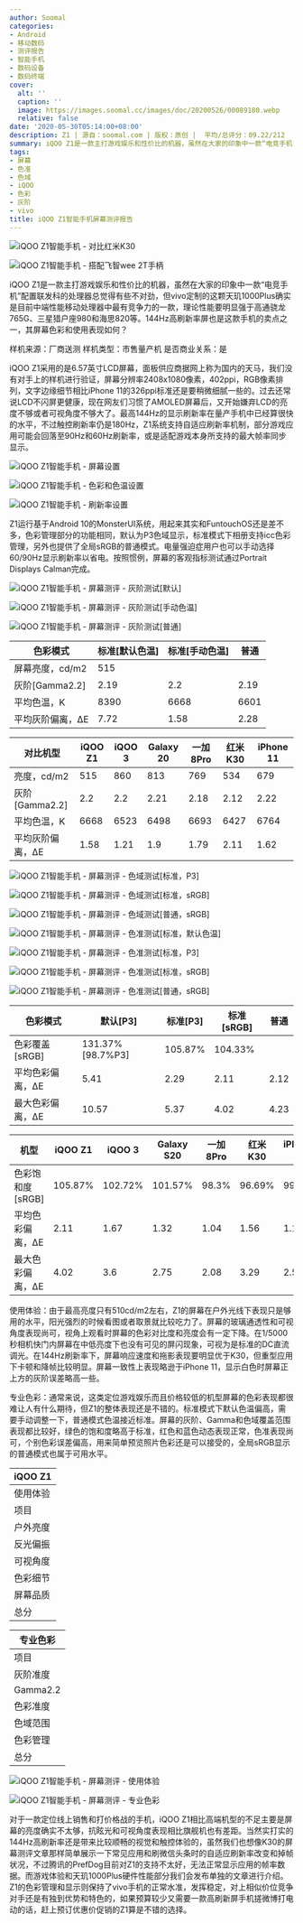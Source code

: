 ```yaml
---
author: Soomal
categories:
- Android
- 移动数码
- 测评报告
- 智能手机
- 数码设备
- 数码终端
cover:
  alt: ''
  caption: ''
  image: https://images.soomal.cc/images/doc/20200526/00089180.webp
  relative: false
date: '2020-05-30T05:14:00+08:00'
description: Z1 | 源自：soomal.com | 版权：原创 |  平均/总评分：09.22/212
summary: iQOO Z1是一款主打游戏娱乐和性价比的机器，虽然在大家的印象中一款“电竞手机”配置联发科的处理器总觉得有些不对劲，但vivo定制的这颗天玑1000Plus确实是目前中端性能移动处理器中最有竞争力的一款，144Hz高刷新率屏幕也是这款手机的卖点之一，其色彩和使用表现如何？
tags:
- 屏幕
- 色准
- 色域
- iQOO
- 色彩
- 灰阶
- vivo
title: iQOO Z1智能手机屏幕测评报告
---
```


![iQOO Z1智能手机 - 对比红米K30](https://images.soomal.cc/images/doc/20200526/00089178_01.webp)



![iQOO Z1智能手机 - 搭配飞智wee 2T手柄](https://images.soomal.cc/images/doc/20200526/00089194_01.webp)



iQOO Z1是一款主打游戏娱乐和性价比的机器，虽然在大家的印象中一款“电竞手机”配置联发科的处理器总觉得有些不对劲，但vivo定制的这颗天玑1000Plus确实是目前中端性能移动处理器中最有竞争力的一款，理论性能要明显强于高通骁龙765G、三星猎户座980和海思820等。144Hz高刷新率屏也是这款手机的卖点之一，其屏幕色彩和使用表现如何？



样机来源：厂商送测
样机类型：市售量产机
是否商业关系：是



iQOO Z1采用的是6.57英寸LCD屏幕，面板供应商据网上称为国内的天马，我们没有对手上的样机进行验证，屏幕分辨率2408x1080像素，402ppi，RGB像素排列，文字边缘细节相比iPhone 11的326ppi标准还是要稍微细腻一些的。过去还常说LCD不闪屏更健康，现在网友们习惯了AMOLED屏幕后，又开始嫌弃LCD的亮度不够或者可视角度不够大了。最高144Hz的显示刷新率在量产手机中已经算很快的水平，不过触控刷新率仍是180Hz，Z1系统支持自适应刷新率机制，部分游戏应用可能会回落至90Hz和60Hz刷新率，或是适配游戏本身所支持的最大帧率同步显示。



![iQOO Z1智能手机 - 屏幕设置](https://images.soomal.cc/images/doc/20200530/00089290_01.webp)



![iQOO Z1智能手机 - 色彩和色温设置](https://images.soomal.cc/images/doc/20200530/00089291_01.webp)



![iQOO Z1智能手机 - 刷新率设置](https://images.soomal.cc/images/doc/20200530/00089292_01.webp)



Z1运行基于Android 10的MonsterUI系统，用起来其实和FuntouchOS还是差不多，色彩管理部分的功能相同，默认为P3色域显示，标准模式下相册支持icc色彩管理，另外也提供了全局sRGB的普通模式。电量强迫症用户也可以手动选择60/90Hz显示刷新率以省电。按照惯例，屏幕的客观指标测试通过Portrait Displays Calman完成。



![iQOO Z1智能手机 - 屏幕测评 - 灰阶测试[默认]](https://images.soomal.cc/images/doc/20200530/00089293_01.webp)



![iQOO Z1智能手机 - 屏幕测评 - 灰阶测试[手动色温]](https://images.soomal.cc/images/doc/20200530/00089294_01.webp)



![iQOO Z1智能手机 - 屏幕测评 - 灰阶测试[普通]](https://images.soomal.cc/images/doc/20200530/00089295_01.webp)



| 色彩模式 | 标准[默认色温] | 标准[手动色温] | 普通 |
| --- | --- | --- | --- |
| 屏幕亮度，cd/m2 | 515 |
| 灰阶[Gamma2.2] | 2.19 | 2.2 | 2.19 |
| 平均色温，K | 8390 | 6668 | 6601 |
| 平均灰阶偏离，ΔE | 7.72 | 1.58 | 2.28 |



| 对比机型 | iQOO Z1 | iQOO 3 | Galaxy 20 | 一加8Pro | 红米K30 | iPhone 11 |
| --- | --- | --- | --- | --- | --- | --- |
| 亮度，cd/m2 | 515 | 860 | 813 | 769 | 534 | 679 |
| 灰阶[Gamma2.2] | 2.2 | 2.2 | 2.21 | 2.18 | 2.12 | 2.22 |
| 平均色温，K | 6668 | 6523 | 6498 | 6693 | 6427 | 6764 |
| 平均灰阶偏离，ΔE | 1.58 | 1.21 | 1.9 | 1.79 | 2.11 | 1.62 |



![iQOO Z1智能手机 - 屏幕测评 - 色域测试[标准，P3]](https://images.soomal.cc/images/doc/20200530/00089296_01.webp)



![iQOO Z1智能手机 - 屏幕测评 - 色域测试[标准，sRGB]](https://images.soomal.cc/images/doc/20200530/00089297_01.webp)



![iQOO Z1智能手机 - 屏幕测评 - 色域测试[普通，sRGB]](https://images.soomal.cc/images/doc/20200530/00089298_01.webp)



![iQOO Z1智能手机 - 屏幕测评 - 色准测试[标准，默认色温]](https://images.soomal.cc/images/doc/20200530/00089299_01.webp)



![iQOO Z1智能手机 - 屏幕测评 - 色准测试[标准，P3]](https://images.soomal.cc/images/doc/20200530/00089300_01.webp)



![iQOO Z1智能手机 - 屏幕测评 - 色准测试[标准，sRGB]](https://images.soomal.cc/images/doc/20200530/00089301_01.webp)



![iQOO Z1智能手机 - 屏幕测评 - 色准测试[普通，sRGB]](https://images.soomal.cc/images/doc/20200530/00089302_01.webp)



| 色彩模式 | 默认[P3] | 标准[P3] | 标准[sRGB] | 普通 |
| --- | --- | --- | --- | --- |
| 色彩覆盖[sRGB] | 131.37%[98.7%P3] | 105.87% | 104.33% |
| 平均色彩偏离，ΔE | 5.41 | 2.29 | 2.11 | 2.12 |
| 最大色彩偏离，ΔE | 10.57 | 5.37 | 4.02 | 4.23 |



| 机型 | iQOO Z1 | iQOO 3 | Galaxy S20 | 一加8Pro | 红米K30 | iPhone 11 |
| --- | --- | --- | --- | --- | --- | --- |
| 色彩饱和度[sRGB] | 105.87% | 102.72% | 101.57% | 98.3% | 96.69% | 99.6% |
| 平均色彩偏离，ΔE | 2.11 | 1.67 | 1.32 | 1.04 | 1.56 | 1.14 |
| 最大色彩偏离，ΔE | 4.02 | 3.6 | 2.75 | 2.08 | 3.29 | 2.56 |



使用体验：由于最高亮度只有510cd/m2左右，Z1的屏幕在户外光线下表现只是够用的水平，阳光强烈的时候看图或者取景就比较吃力了。屏幕的玻璃通透性和可视角度表现尚可，视角上观看时屏幕的色彩对比度和亮度会有一定下降。在1/5000秒相机快门内屏幕在中低亮度下也没有可见的屏闪现象，可视为是标准的DC直流调光。在144Hz刷新率下，屏幕响应速度和拖影表现要明显优于K30，但重型应用下卡顿和降帧比较明显。屏幕一致性上表现略逊于iPhone 11，显示白色时屏幕正上方的灰阶误差略高一些。



专业色彩：通常来说，这类定位游戏娱乐而且价格较低的机型屏幕的色彩表现都很难让人有什么期待，但Z1的整体表现还是不错的。标准模式下默认色温偏高，需要手动调整一下，普通模式色温接近标准。屏幕的灰阶、Gamma和色域覆盖范围表现都比较好，绿色的饱和度略高于标准，红色和蓝色动态表现正常，色准表现尚可，个别色彩误差偏高，用来简单预览照片色彩还是可以接受的，全局sRGB显示的普通模式也属于可用水平。



| iQOO Z1 |
| --- |
| 使用体验 |
| 项目 | 表现 | 得分 |
| 户外亮度 | 最高亮度515cd/m2，户外可视性一般 | 10 |
| 反光偏振 | 有一定程度反光 | 6 |
| 可视角度 | 对比度和亮度下降，扔保持可读性 | 7 |
| 色彩细节 | 色彩鲜艳明快，分辨率较高 | 10 |
| 屏幕品质 | 无明显屏闪，灰阶差<3，支持最高144Hz刷新率 | 13 |
| 总分 |  | 46 |



| 专业色彩 |
| --- |
| 项目 | 成绩 | 得分 |
| 灰阶准度 | ΔE1.58 | 11 |
| Gamma2.2 | 2.2 | 11 |
| 色彩准度 | 平均ΔE2.11，最大ΔE4.02 | 9 |
| 色域范围 | 105.87% | 9 |
| 色彩管理 | 相册支持icc，支持P3和sRGB色域 | 10 |
| 总分 |  | 50 |



![iQOO Z1智能手机 - 屏幕测评 - 使用体验](https://images.soomal.cc/images/doc/20200530/00089303_01.webp)



![iQOO Z1智能手机 - 屏幕测评 - 专业色彩](https://images.soomal.cc/images/doc/20200530/00089304_01.webp)



对于一款定位线上销售和打价格战的手机，iQOO Z1相比高端机型的不足主要是屏幕的亮度确实不太够，抗眩光和可视角度表现相比旗舰机也有差距。当然实打实的144Hz高刷新率还是带来比较顺畅的视觉和触控体验的，虽然我们也想像K30的屏幕测评文章那样简单展示一下常见应用和刷微信头条时的自适应刷新率改变和掉帧状况，不过腾讯的PrefDog目前对Z1的支持不太好，无法正常显示应用的帧率数据。而游戏体验和天玑1000Plus硬件性能部分我们会发布单独的文章进行介绍。Z1的色彩管理和显示则保持了vivo手机的正常水准，发挥稳定，对上相似价位竞争对手还是有独到优势和特色的，如果预算较少又需要一款高刷新屏手机搓微博打电动的话，赶上预订优惠价促销的Z1算是不错的选择。